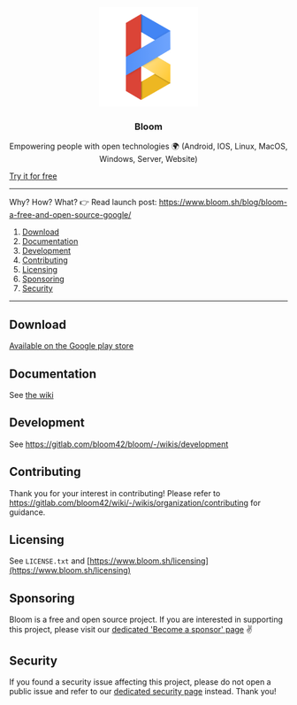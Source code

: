 <p align="center">
  <img alt="bloom logo" src="assets/icons/bloom_256.png" height="180" />
  <h3 align="center">Bloom</h3>
  <p align="center">Empowering people with open technologies 🌍 (Android, IOS, Linux, MacOS, Windows, Server, Website)</p>
</p>

[Try it for free](https://www.bloom.sh/download)

--------

Why? How? What? 👉 Read launch post: https://www.bloom.sh/blog/bloom-a-free-and-open-source-google/

1. [Download](#download)
2. [Documentation](#documentation)
3. [Development](#development)
4. [Contributing](#contributing)
5. [Licensing](#licensing)
6. [Sponsoring](#sponsoring)
7. [Security](#security)

--------

## Download

[Available on the Google play store](https://play.google.com/store/apps/details?id=com.bloom42.bloomx)


## Documentation

See [the wiki](https://gitlab.com/bloom42/bloom/-/wikis)


## Development

See https://gitlab.com/bloom42/bloom/-/wikis/development


## Contributing

Thank you for your interest in contributing! Please refer to
https://gitlab.com/bloom42/wiki/-/wikis/organization/contributing for guidance.


## Licensing

See `LICENSE.txt` and [https://www.bloom.sh/licensing](https://www.bloom.sh/licensing)


## Sponsoring

Bloom is a free and open source project. If you are interested in supporting this project, please visit our
[dedicated 'Become a sponsor' page](https://www.bloom.sh/become-a-sponsor) ✌️


## Security

If you found a security issue affecting this project, please do not open a public issue and refer to our
[dedicated security page](https://www.bloom.sh/security) instead. Thank you!
